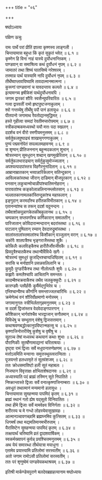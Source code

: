 +++
title = "०६"

+++

षष्ठोऽध्यायः  

पक्षिण ऊचुः  

रामः पार्थे परां प्रीतिं ज्ञात्वा कृष्णस्य लाङ्गली  ।  
चिन्तयामास बहुधा किं कृतं सुकृतं भवेत् ॥ ६.१ ॥  
कृष्णेन हि विना नाहं यास्ये दुर्योधनान्तिकम्  ।  
पाण्डवान् वा समाश्रित्य कथं दुर्योधनं नृपम्  ॥ ६.२ ॥  
जामातरं तथा शिष्यं घातयिष्ये नरेश्वरम्  ।  
तस्मान्न पार्थं यास्यामि नापि दुर्योधनं नृपम्  ॥ ६.३ ॥  
तीर्थेष्वाप्लावयिष्यामि तावदात्मानमात्मना  ।  
कुरूणां पाण्डवानां च यावदन्ताय कल्पते  ॥ ६.४ ॥  
इत्यामन्त्र्य हृषीकेशं पार्थदुर्योधनावपि  ।  
जगाम द्वारकां शौरिः स्वसैन्युपरिवारितः  ॥ ६.५ ॥  
गत्वा द्वारवतीं रामो हृष्टपुष्टजनाकुलाम्  ।  
श्वो गन्तव्येषु तीर्थेषु पपौ पानं हलायुधः  ॥ ६.६ ॥  
पीतपानो जगामाथ रैवतोद्यानमृद्धिमत् ।  
हस्ते गृहीत्वा समदां रेवतीमप्सरोपमाम्  ॥ ६.७ ॥  
स्त्रीकदम्बकमध्यस्थो ययौ मत्तः पदा स्खलन्  ।  
ददर्शच वनं वीरो रमणीयमनुत्तमम्  ॥ ६.८ ॥  
सर्वर्तुफलपुष्पाढ्यं शाखामृगगणाकुलम्  ।  
पुण्यं पद्मवनोपेतं सपल्वलमहावनम्  ॥ ६.९ ॥  
स शृण्वन् प्रीतिजननान् बहून्मदकलान् शुभान्  ।  
श्रोत्ररम्यान् सुमधुरान् शब्दान् खगमुखेरितान्  ॥ ६.१० ॥  
सर्वर्तुफलभाराढ्यान् सर्वर्तुकुसुमोज्ज्वलान्  ।  
अपश्यत्पादपांस्तत्र विहगैरनुनादितान्  ॥ ६.११ ॥  
आम्रानाम्रातकान् भव्यान्नारिकेलान् सतिन्दुकान्  ।  
आविल्वकांस्तथा जीरान् दाडिमान् बीजपूरकान्  ॥ ६.१२ ॥  
पनसान् लकुचान्मोचान्नीपांश्चातिमनोहरान्  ।  
पारावतांश्च कङ्कोलान्नलिनानम्लवेतसान्  ॥ ६.१३ ॥  
भल्लातकानामलकांस्तिन्दुकांश्च महाफलान्  ।  
इङ्गुदान् करमर्दांश्च हरीतकविभीतकान्  ॥ ६.१४ ॥  
एतानन्यांश्च स तरून् ददर्श यदुनन्दनः  ।  
तथैवाशोकपुन्नागकेतकीबकुलानथ  ॥ ६.१५ ॥  
चम्पकान् सप्तपर्णांश्च कर्णिकारान् समालतीन्  ।  
पारिजातान् कोविदारान्मन्दारान् बदरांस्तथा  ॥ ६.१६ ॥  
पाटलान् पुष्पितान् रम्यान् देवदारुद्रुमांस्तथा  ।  
सालांस्तालांस्तमालांश्च किंशौकान् वञ्जुलान् वरान्  ॥ ६.१७ ॥  
चकोरैः शातपत्रैश्च भृङ्गराजैस्तथा शुकैः  ।  
कोकिलैः कलविङ्कैश्च हारीतैर्जोवजीवकैः  ॥ ६.१८ ॥  
प्रियपुत्रैश्चातकैश्च तथान्यैर्विविधैः खगैः  ।  
श्रोत्ररम्यं सुमधुरं कूजद्भिश्चाप्यधिष्ठितम्  ॥ ६.१९ ॥  
सरांसि च मनोज्ञानि प्रसन्नसलिलानि च  ।  
कुमुदैः पुण्डरीकैश्च तथा नीलोत्पलैः शुभैः  ॥ ६.२० ॥  
कह्लारैः कमलैश्चापि आचितानि समन्ततः  ।  
कादम्बैश्चक्रवाकैश्च तथैव जलकुक्कुटैः  ॥ ६.२१ ॥  
कारण्डवैः प्लवैर्हंसैः कूर्मैर्मद्गुभिरेव च  ।  
एभिश्चान्यैश्च कीर्णानि समन्ताज्जलचारिभिः  ॥ ६.२२ ॥  
क्रमेणेत्थं वनं शौरिर्वोक्षमाणो मनोरमम्  ।  
जगामानुगतः स्त्रीभिर्लतागृहमनुत्तमम्  ॥ ६.२३ ॥  
स ददर्श द्विजांस्तत्र वेदवेदाङ्गपारगान्  ।  
कौशिकान् भार्गवांश्चैव भारद्वाजान् सगौतमान्  ॥ ६.२४ ॥  
विविधेषु च सम्भूतान् वंशेषु द्विजसत्तमान्  ।  
कथाश्रवणबद्धोत्कानुपविष्टान्महत्सु च  ॥ ६.२५ ॥  
कृष्णाजिनोत्तरीयेषु कुशेषु च वृषीषु च  ।  
सूतञ्च तेषां मध्यस्थं कथयानं कथाः शुभाः  ॥ ६.२६ ॥  
पौराणिकीः सुरर्षोणामाद्यानां चरिताश्रयाः  ।  
दृष्ट्वा रामं द्विजाः सर्वे मधुपानारुणेक्षणम्  ॥ ६.२७ ॥  
मत्तोऽयमिति मन्वानाः समुत्तस्थुस्त्वरान्विताः  ।  
पूजयन्तो हलधरमृते तं सूतवंशजम्  ॥ ६.२८ ॥  
ततः क्रोधसमाविष्टो हली सूतं महाबलः  ।  
निजघान विवृत्ताक्षः क्षोभिताशेषदानवः  ॥ ६.२९ ॥  
अध्यास्याति पदं ब्राह्मं तस्मिन् सूते निपातिते  ।  
निष्क्रान्तास्ते द्विजाः सर्वे वनात्कृष्णाजिनाम्बराः  ॥ ६.३० ॥  
अवधूतं तथात्मानं मन्यमानो हलायुधः  ।  
चिन्तयामास सुमहन्मया पापमिदं कृतम्  ॥ ६.३१ ॥  
ब्राह्मं स्थानं गतो ह्येष यद्सूतो विनिपातितः  ।  
तथा हीमे द्विजाः सर्वे मामवेक्ष्य विनिर्गताः  ॥ ६.३२ ॥  
शरीरस्य च मे गन्धो लोहस्येवासुखावहः  ।  
आत्मानञ्चावगच्छामि ब्रह्मघ्नमिव कुत्सितम्  ॥ ६.३३ ॥  
धिगमर्षं तथा मद्यमतिमानमभीरुताम्  ।  
यैराविष्टेन सुमहन्मया पापमिदं कृतम्  ॥ ६.३४ ॥  
तत्क्षयार्थं चरिष्यामि व्रतं द्वादशवार्षिकम्  ।  
स्वकर्मख्यापनं कुर्वन्न् प्रयश्चित्तमनुत्तमम्  ॥ ६.३५ ॥  
अथ येयं समारब्धा तीर्थयात्रा मयाधुना  ।  
एतामेव प्रयास्यामि प्रतिलोमां सरस्वतीम्  ॥ ६.३६ ॥  
अतो जगाम रामोऽसौ प्रतिलोमां सरस्वतीम्  ।  
ततः परं शृणुष्वेमं पाण्डवेयकथाश्रयम्  ॥ ६.३७ ॥  

इतिश्री मार्कण्डेयपुराणे बलदेवब्रह्महत्यानाम षष्ठोध्यायः  
